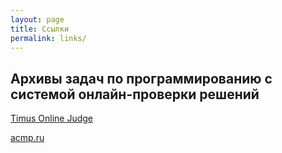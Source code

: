```yaml
---
layout: page
title: Ссылки
permalink: links/
---
```

## Архивы задач по программированию с системой онлайн-проверки решений
[Timus Online Judge](http://acm.timus.ru) 

[acmp.ru](https://acmp.ru)
